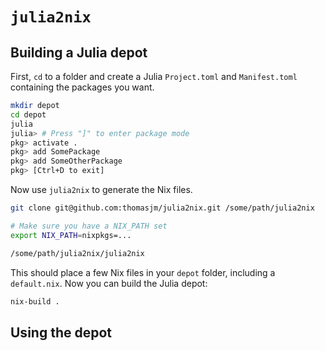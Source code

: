 
# `julia2nix`



## Building a Julia depot

First, `cd` to a folder and create a Julia `Project.toml` and `Manifest.toml` containing the packages you want.

```bash
mkdir depot
cd depot
julia
julia> # Press "]" to enter package mode
pkg> activate .
pkg> add SomePackage
pkg> add SomeOtherPackage
pkg> [Ctrl+D to exit]
```

Now use `julia2nix` to generate the Nix files.

```bash
git clone git@github.com:thomasjm/julia2nix.git /some/path/julia2nix

# Make sure you have a NIX_PATH set
export NIX_PATH=nixpkgs=...

/some/path/julia2nix/julia2nix
```

This should place a few Nix files in your `depot` folder, including a `default.nix`. Now you can build the Julia depot:

```bash
nix-build .
```

## Using the depot
